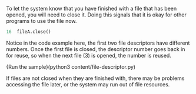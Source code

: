 To let the system know that you have finished with a file that has been opened, you will need to close it. Doing this signals that it is okay for other programs to use the file now.

```python
16  fileA.close()
```

Notice in the code example here, the first two file descriptors have different numbers. Once the first file is closed, the descriptor number goes back in for reuse, so when the next file (3) is opened, the number is reused.

{Run the sample}(python3 content/file-descriptor.py)

If files are not closed when they are finished with, there may be problems accessing the file later, or the system may run out of file resources.